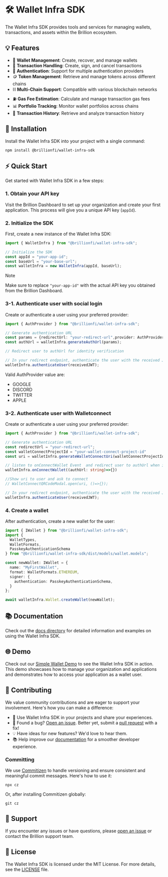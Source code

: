 # 🛠️ Wallet Infra SDK

The Wallet Infra SDK provides tools and services for managing wallets, transactions, and assets within the Brillion ecosystem.

## 💡 Features

- 👛 **Wallet Management**: Create, recover, and manage wallets
- 💸 **Transaction Handling**: Create, sign, and cancel transactions
- 🔐 **Authentication**: Support for multiple authentication providers
- 🪙 **Token Management**: Retrieve and manage tokens across different chains
- ⛓️ **Multi-Chain Support**: Compatible with various blockchain networks
- ⛽ **Gas Fee Estimation**: Calculate and manage transaction gas fees
- 📊 **Portfolio Tracking**: Monitor wallet portfolios across chains
- 📜 **Transaction History**: Retrieve and analyze transaction history

## 🚀 Installation

Install the Wallet Infra SDK into your project with a single command:

```shell
npm install @brillionfi/wallet-infra-sdk
```

## ⚡ Quick Start

Get started with Wallet Infra SDK in a few steps:

### 1. Obtain your API key

Visit the Brillion Dashboard to set up your organization and create your first application. This process will give you a unique API key (`appId`).

### 2. Initialize the SDK

First, create a new instance of the Wallet Infra SDK:

```ts
import { WalletInfra } from "@brillionfi/wallet-infra-sdk";

// Initialize the SDK
const appId = "your-app-id";
const baseUrl = "your-base-url";
const walletInfra = new WalletInfra(appId, baseUrl);
```

> [!NOTE]
> Make sure to replace `"your-app-id"` with the actual API key you obtained from the Brillion Dashboard.

### 3-1. Authenticate user with social login

Create or authenticate a user using your preferred provider:

```ts
import { AuthProvider } from "@brillionfi/wallet-infra-sdk";

// Generate authentication URL
const params = {redirectUrl: "your-redirect-url",provider: AuthProvider.Google } ;
const authUrl = walletInfra.generateAuthUrl(params);

// Redirect user to authUrl for identity verification

// In your redirect endpoint, authenticate the user with the received JWT
walletInfra.authenticateUser(receivedJWT);
```
Valid AuthProvider value are: 
- GOOGLE
- DISCORD
- TWITTER
- APPLE

### 3-2. Authenticate user with Walletconnect

Create or authenticate a user using your preferred provider:

```ts
import { AuthProvider } from "@brillionfi/wallet-infra-sdk";

// Generate authentication URL
const redirectUrl = "your-redirect-url";
const walletConnectProjectId = "your-wallet-connect-project-id"
const uri = walletInfra.generateWalletConnectUri(walletConnectProjectId, redirectUrl);

// listen to onConnectWallet Event  and redirect user to authUrl when it triggered
walletInfra.onConnectWallet((authUrl: string)=>{})

//Show uri to user and ask to connect
// WalletConnectQRCodeModal.open(uri, ()=>{});

// In your redirect endpoint, authenticate the user with the received JWT
walletInfra.authenticateUser(receivedJWT);
```

### 4. Create a wallet

After authentication, create a new wallet for the user:

```ts
import { IWallet } from "@brillionfi/wallet-infra-sdk";
import {
  WalletTypes,
  WalletFormats,
  PasskeyAuthenticationSchema
} from "@brillionfi/wallet-infra-sdk/dist/models/wallet.models";

const newWallet: IWallet = {
  name: "MyFirstWallet",
  format: WalletFormats.ETHEREUM,
  signer: {
    authentication: PasskeyAuthenticationSchema,
  }
};

await walletInfra.Wallet.createWallet(newWallet);
```

## 📚 Documentation

Check out the [docs directory](docs/) for detailed information and examples on using the Wallet Infra SDK.

## 🌐 Demo

Check out our [Simple Wallet Demo](https://github.com/Brillionfi/simple-wallet-demo) to see the Wallet Infra SDK in action. This demo showcases how to manage your organization and applications and demonstrates how to access your application as a wallet user.

## 🤝 Contributing

We value community contributions and are eager to support your involvement. Here's how you can make a difference:

- 🚀 Use Wallet Infra SDK in your projects and share your experiences.
- 🐞 Found a bug? [Open an issue](https://github.com/Brillionfi/wallet-infra-sdk/issues). Better yet, submit a [pull request](https://github.com/Brillionfi/wallet-infra-sdk/pulls) with a fix!
- 💡 Have ideas for new features? We'd love to hear them.
- 📚 Help improve our [documentation](docs/) for a smoother developer experience.

### Committing

We use [Commitizen](https://github.com/commitizen/cz-cli) to handle versioning and ensure consistent and meaningful commit messages. Here's how to use it:

```shell
npx cz
```

Or, after installing Commitizen globally:

```shell
git cz
```

## 💬 Support

If you encounter any issues or have questions, please [open an issue](https://github.com/Brillionfi/wallet-infra-sdk/issues) or contact the Brillion support team.

## 📄 License

The Wallet Infra SDK is licensed under the MIT License. For more details, see the [LICENSE](LICENSE) file.
